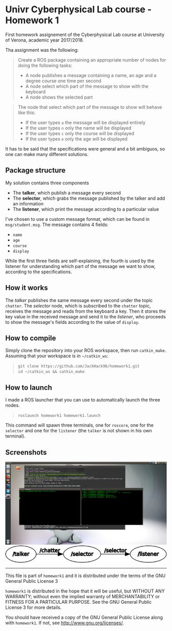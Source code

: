# Univr Cyberphysical Lab course - Homework 1
First homework assignement of the Cyberphysical Lab course at University of Verona, academic year 2017/2018.

Tha assignment was the following:
> Create a ROS package containing an appropriate number of nodes for doing the following tasks:  
> - A node publishes a message containing a name, an age and a degree course one time per second
> - A node select which part of the message to show with the keyboard
> - A node shows the selected part

> The node that select which part of the message to show will behave like this:  
> - If the user types `a` the message will be displayed entirely
> - If the user types `n` only the name will be displayed
> - If the user types `c` only the course will be displayed
> - If the user types `e` only the age will be displayed

It has to be said that the specifications were general and a bit ambiguos, so one can make many different solutions.

## Package structure
My solution contains three components
- The **talker**, which publish a message every second
- The **selector**, which grabs the message published by the talker and add an information
- The **listener**, which print the message according to a particular value

I've chosen to use a custom message format, which can be found in `msg/student.msg`. The message contains 4 fields:
 - `name`
 - `age`
 - `course`
 - `display`

While the first three fields are self-explaining, the fourth is used by the listener for understanding which part of the message we want to show, according to the specifications.

## How it works
The _talker_ publishes the same message every second under the topic `chatter`. The _selector_ node, which is subscribed to the `chatter` topic, receives the message and reads
from the keyboard a key. Then it stores the key value in the received message and send it to the _listener_, who proceeds to show the message's fields according to the value
of `display`.

## How to compile
Simply clone the repository into your ROS workspace, then run `catkin_make`.  
Assuming that your workspace is in `~/catkin_ws`:
> `git clone https://github.com/JackHack96/homework1.git`  
> `cd ~/catkin_ws && catkin_make`

## How to launch
I made a ROS launcher that you can use to automatically launch the three nodes.
> `roslaunch homework1 homework1.launch`

This command will spawn three terminals, one for `roscore`, one for the `selector` and one for the `listener` (the `talker` is not shown in his own terminal).

## Screenshots
![ROSLAUNCH](/images/roslaunch.png)
![RQT_GRAPH](/images/rosgraph.png)

---
This file is part of `homework1` and it is distributed under the terms of the GNU General Public License 3

`homework1` is distributed in the hope that it will be useful, but WITHOUT ANY WARRANTY; without even the implied warranty of MERCHANTABILITY or FITNESS FOR A PARTICULAR PURPOSE. See the GNU General Public License 3 for more details.

You should have received a copy of the GNU General Public License along with `homework1`. If not, see http://www.gnu.org/licenses/.
